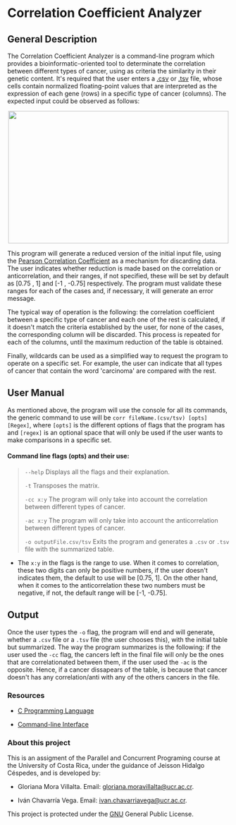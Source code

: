 # Correlation Coefficient Analyzer

## General Description
The Correlation Coefficient Analyzer is a command-line program which provides a bioinformatic-oriented tool to determinate the correlation between different types of cancer, using as criteria the similarity in their genetic content. It's required that the user enters a [.csv](https://en.wikipedia.org/wiki/Comma-separated_values) or [.tsv](https://en.wikipedia.org/wiki/Tab-separated_values) file, whose cells contain normalized floating-point values that are interpreted as the expression of each gene (rows) in a specific type of cancer (columns). The expected input could be observed as follows:

<center>
    <img src="https://i.imgur.com/cc6WATo.png" width="500" height="300">
</center>

This program will generate a reduced version of the initial input file, using the [Pearson Correlation Coefficient](https://en.wikipedia.org/wiki/Pearson_correlation_coefficient) as a mechanism for discarding data. The user indicates whether reduction is made based on the correlation or anticorrelation, and their ranges, if not specified, these will be set by default as [0.75 , 1]  and  [-1 , -0.75] respectively. The program must validate these ranges for each of the cases and, if necessary, it will generate an error message.


The typical way of operation is the following: the correlation coefficient between a specific type of cancer and each one of the rest is calculated, if it doesn't match the criteria established by the user, for none of the cases, the corresponding column will be discarded. This process is repeated for each of the columns, until the maximum reduction of the table is obtained.

Finally, wildcards can be used as a simplified way to request the program to operate on a specific set. For example, the user can indicate that all types of cancer that contain the word 'carcinoma' are compared with the rest.

## User Manual

As mentioned above, the program will use the console for all its commands, the generic command to use will be ``corr fileName.(csv/tsv) [opts] [Regex]``, where ``[opts]`` is the different options of flags that the program has and ``[regex]`` is an optional space that will only be used if the user wants to make comparisons in a specific set.

#### Command line flags (opts) and their use:

> ``--help`` Displays all the flags and their explanation.
>
> ``-t`` Transposes the matrix.
> 
> ``-cc x:y`` The program will only take into account the correlation between different types of cancer. 
>
> ``-ac x:y`` The program will only take into account the anticorrelation between different types of cancer. 
> 
> ``-o outputFile.csv/tsv`` Exits the program and generates a ``.csv`` or ``.tsv`` file with the summarized table.


* The ``x:y`` in the flags is the range to use. When it comes to correlation, these two digits can only be positive numbers, if the user doesn't indicates them, the default to use will be [0.75, 1]. On the other hand, when it comes to the anticorrelation these two numbers must  be negative, if not, the default range will be [-1, -0.75].

## Output

Once the user types the ``-o`` flag, the program will end and will generate, whether a ``.csv`` file or a ``.tsv`` file (the user chooses this), with the initial table but summarized. The way the program summarizes is the following: if the user used the ``-cc`` flag, the cancers left  in the final file will only be the ones that are correlationated between them, if the user used the ``-ac`` is the opposite. Hence, if a cancer dissapears of the table, is because that cancer doesn't has any correlation/anti with any of the others cancers in the file.
    
### Resources

* [C Programming Language](http://www.cplusplus.com/reference/clibrary/)

* [Command-line Interface](https://en.wikipedia.org/wiki/Command-line_interface)


### About this project

This is an assigment of the Parallel and Concurrent Programing course at the University of Costa Rica, under the guidance of Jeisson Hidalgo Céspedes, and is developed by:

* Gloriana Mora Villalta. Email: gloriana.moravillalta@ucr.ac.cr.

* Iván Chavarría Vega. Email: ivan.chavarriavega@ucr.ac.cr.

This project is protected under the [GNU](https://www.gnu.org/licenses/gpl-3.0.en.html) General Public License.

